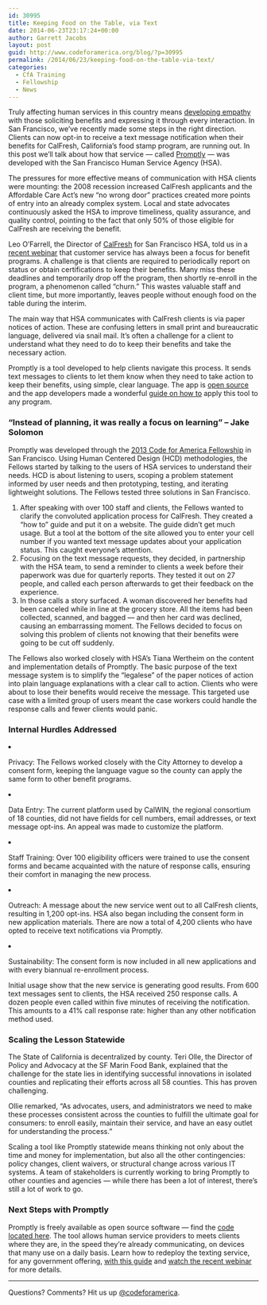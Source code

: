 ```yaml
---
id: 30995
title: Keeping Food on the Table, via Text
date: 2014-06-23T23:17:24+00:00
author: Garrett Jacobs
layout: post
guid: http://www.codeforamerica.org/blog/?p=30995
permalink: /2014/06/23/keeping-food-on-the-table-via-text/
categories:
  - CfA Training
  - Fellowship
  - News
---
```

Truly affecting human services in this country means [developing empathy](http://www.codeforamerica.org/blog/2014/01/06/people-not-data/) with those soliciting benefits and expressing it through every interaction. In San Francisco, we&#8217;ve recently made some steps in the right direction. Clients can now opt-in to receive a text message notification when their benefits for CalFresh, California&#8217;s food stamp program, are running out. In this post we&#8217;ll talk about how that service — called [Promptly](http://promptly.io) — was developed with the San Francisco Human Service Agency (HSA).

The pressures for more effective means of communication with HSA clients were mounting: the 2008 recession increased CalFresh applicants and the Affordable Care Act&#8217;s new &#8220;no wrong door&#8221; practices created more points of entry into an already complex system. Local and state advocates continuously asked the HSA to improve timeliness, quality assurance, and quality control, pointing to the fact that only 50% of those eligible for CalFresh are receiving the benefit.

Leo O’Farrell, the Director of [CalFresh](http://www.dss.cahwnet.gov/foodstamps/) for San Francisco HSA, told us in a [recent webinar](http://codeforamerica.org/peer-network-training/06-03-2014/ "HSA Communication Webinar") that customer service has always been a focus for benefit programs. A challenge is that clients are required to periodically report on status or obtain certifications to keep their benefits. Many miss these deadlines and temporarily drop off the program, then shortly re-enroll in the program, a phenomenon called &#8220;churn.&#8221; This wastes valuable staff and client time, but more importantly, leaves people without enough food on the table during the interim.

The main way that HSA communicates with CalFresh clients is via paper notices of action. These are confusing letters in small print and bureaucratic language, delivered via snail mail. It&#8217;s often a challenge for a client to understand what they need to do to keep their benefits and take the necessary action.

Promptly is a tool developed to help clients navigate this process. It sends text messages to clients to let them know when they need to take action to keep their benefits, using simple, clear language. The app is [open source](https://github.com/codeforamerica/promptly%20) and the app developers made a wonderful [guide on how to](https://github.com/codeforamerica/promptly/wiki/How-to-Promptly%20) apply this tool to any program.

### “Instead of planning, it was really a focus on learning” &#8211; Jake Solomon

Promptly was developed through the [2013 Code for America Fellowship](http://codeforamerica.org/geeks/our-geeks/2013-fellows/) in San Francisco. Using Human Centered Design (HCD) methodologies, the Fellows started by talking to the users of HSA services to understand their needs. HCD is about listening to users, scoping a problem statement informed by user needs and then prototyping, testing, and iterating lightweight solutions. The Fellows tested three solutions in San Francisco.

  1. After speaking with over 100 staff and clients, the Fellows wanted to clarify the convoluted application process for CalFresh. They created a &#8220;how to&#8221; guide and put it on a website. The guide didn&#8217;t get much usage. But a tool at the bottom of the site allowed you to enter your cell number if you wanted text message updates about your application status. This caught everyone’s attention.
  2. Focusing on the text message requests, they decided, in partnership with the HSA team, to send a reminder to clients a week before their paperwork was due for quarterly reports. They tested it out on 27 people, and called each person afterwards to get their feedback on the experience.
  3. In those calls a story surfaced. A woman discovered her benefits had been canceled while in line at the grocery store. All the items had been collected, scanned, and bagged — and then her card was declined, causing an embarrassing moment. The Fellows decided to focus on solving this problem of clients not knowing that their benefits were going to be cut off suddenly.

The Fellows also worked closely with HSA&#8217;s Tiana Wertheim on the content and implementation details of Promptly. The basic purpose of the text message system is to simplify the &#8220;legalese&#8221; of the paper notices of action into plain language explanations with a clear call to action. Clients who were about to lose their benefits would receive the message. This targeted use case with a limited group of users meant the case workers could handle the response calls and fewer clients would panic.

### Internal Hurdles Addressed

<li dir="ltr">
  <p dir="ltr">
    Privacy: The Fellows worked closely with the City Attorney to develop a consent form, keeping the language vague so the county can apply the same form to other benefit programs.
  </p>
</li>

<li dir="ltr">
  <p dir="ltr">
    Data Entry: The current platform used by CalWIN, the regional consortium of 18 counties, did not have fields for cell numbers, email addresses, or text message opt-ins. An appeal was made to customize the platform.
  </p>
</li>

<li dir="ltr">
  <p dir="ltr">
    Staff Training: Over 100 eligibility officers were trained to use the consent forms and became acquainted with the nature of response calls, ensuring their comfort in managing the new process.
  </p>
</li>

<li dir="ltr">
  <p dir="ltr">
    Outreach: A message about the new service went out to all CalFresh clients, resulting in 1,200 opt-ins. HSA also began including the consent form in new application materials. There are now a total of 4,200 clients who have opted to receive text notifications via Promptly.
  </p>
</li>

<li dir="ltr">
  <p dir="ltr">
    Sustainability: The consent form is now included in all new applications and with every biannual re-enrollment process.
  </p>
</li>

<p dir="ltr">
  Initial usage show that the new service is generating good results. From 600 text messages sent to clients, the HSA received 250 response calls. A dozen people even called within five minutes of receiving the notification. This amounts to a 41% call response rate: higher than any other notification method used.
</p>

### Scaling the Lesson Statewide

The State of California is decentralized by county. Teri Olle, the Director of Policy and Advocacy at the SF Marin Food Bank, explained that the challenge for the state lies in identifying successful innovations in isolated counties and replicating their efforts across all 58 counties. This has proven challenging.

Ollie remarked, &#8220;As advocates, users, and administrators we need to make these processes consistent across the counties to fulfill the ultimate goal for consumers: to enroll easily, maintain their service, and have an easy outlet for understanding the process.&#8221;

Scaling a tool like Promptly statewide means thinking not only about the time and money for implementation, but also all the other contingencies: policy changes, client waivers, or structural change across various IT systems. A team of stakeholders is currently working to bring Promptly to other counties and agencies — while there has been a lot of interest, there&#8217;s still a lot of work to go.

### Next Steps with Promptly

Promptly is freely available as open source software — find the [code located here](https://github.com/codeforamerica/promptly%20). The tool allows human service providers to meets clients where they are, in the speed they’re already communicating, on devices that many use on a daily basis. Learn how to redeploy the texting service, for any government offering, [with this guide](https://github.com/codeforamerica/promptly/wiki/How-to-Promptly%20) and [watch the recent webinar](http://codeforamerica.org/peer-network-training/06-03-2014/) for more details.

* * *

Questions? Comments? Hit us up <a href="http://twitter.com/codeforamerica" target="_blank">@codeforamerica</a>.